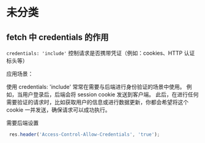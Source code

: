 # 未分类

## fetch 中 credentials 的作用

`credentials: 'include'` 控制请求是否携带凭证（例如：cookies、HTTP 认证标头等）

应用场景：

使用 credentials: 'include' 常常在需要与后端进行身份验证的场景中使用。
例如，当用户登录后，后端会将 session cookie 发送到客户端。
此后，在进行任何需要验证的请求时，比如获取用户的信息或进行数据更新，你都会希望将这个 cookie 一并发送，确保请求可以成功执行。

需要后端设置

```typeScript
 res.header('Access-Control-Allow-Credentials', 'true');
```
